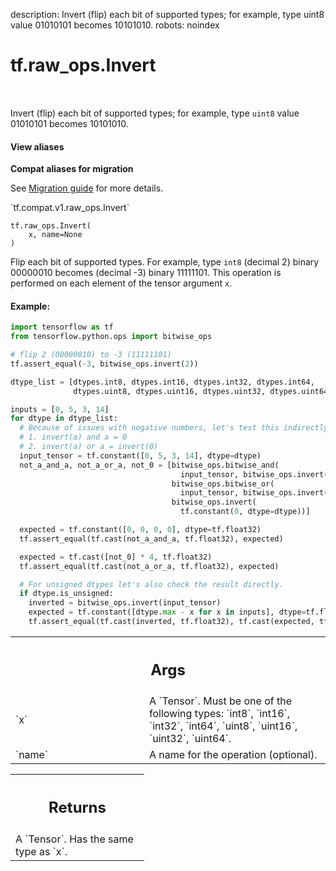 description: Invert (flip) each bit of supported types; for example, type uint8 value 01010101 becomes 10101010.
robots: noindex

# tf.raw_ops.Invert

<!-- Insert buttons and diff -->

<table class="tfo-notebook-buttons tfo-api nocontent" align="left">

</table>



Invert (flip) each bit of supported types; for example, type `uint8` value 01010101 becomes 10101010.

<section class="expandable">
  <h4 class="showalways">View aliases</h4>
  <p>
<b>Compat aliases for migration</b>
<p>See
<a href="https://www.tensorflow.org/guide/migrate">Migration guide</a> for
more details.</p>
<p>`tf.compat.v1.raw_ops.Invert`</p>
</p>
</section>

<pre class="devsite-click-to-copy prettyprint lang-py tfo-signature-link">
<code>tf.raw_ops.Invert(
    x, name=None
)
</code></pre>



<!-- Placeholder for "Used in" -->

Flip each bit of supported types.  For example, type `int8` (decimal 2) binary 00000010 becomes (decimal -3) binary 11111101.
This operation is performed on each element of the tensor argument `x`.

#### Example:


```python
import tensorflow as tf
from tensorflow.python.ops import bitwise_ops

# flip 2 (00000010) to -3 (11111101)
tf.assert_equal(-3, bitwise_ops.invert(2))

dtype_list = [dtypes.int8, dtypes.int16, dtypes.int32, dtypes.int64,
              dtypes.uint8, dtypes.uint16, dtypes.uint32, dtypes.uint64]

inputs = [0, 5, 3, 14]
for dtype in dtype_list:
  # Because of issues with negative numbers, let's test this indirectly.
  # 1. invert(a) and a = 0
  # 2. invert(a) or a = invert(0)
  input_tensor = tf.constant([0, 5, 3, 14], dtype=dtype)
  not_a_and_a, not_a_or_a, not_0 = [bitwise_ops.bitwise_and(
                                      input_tensor, bitwise_ops.invert(input_tensor)),
                                    bitwise_ops.bitwise_or(
                                      input_tensor, bitwise_ops.invert(input_tensor)),
                                    bitwise_ops.invert(
                                      tf.constant(0, dtype=dtype))]

  expected = tf.constant([0, 0, 0, 0], dtype=tf.float32)
  tf.assert_equal(tf.cast(not_a_and_a, tf.float32), expected)

  expected = tf.cast([not_0] * 4, tf.float32)
  tf.assert_equal(tf.cast(not_a_or_a, tf.float32), expected)

  # For unsigned dtypes let's also check the result directly.
  if dtype.is_unsigned:
    inverted = bitwise_ops.invert(input_tensor)
    expected = tf.constant([dtype.max - x for x in inputs], dtype=tf.float32)
    tf.assert_equal(tf.cast(inverted, tf.float32), tf.cast(expected, tf.float32))
```

<!-- Tabular view -->
 <table class="responsive fixed orange">
<colgroup><col width="214px"><col></colgroup>
<tr><th colspan="2"><h2 class="add-link">Args</h2></th></tr>

<tr>
<td>
`x`
</td>
<td>
A `Tensor`. Must be one of the following types: `int8`, `int16`, `int32`, `int64`, `uint8`, `uint16`, `uint32`, `uint64`.
</td>
</tr><tr>
<td>
`name`
</td>
<td>
A name for the operation (optional).
</td>
</tr>
</table>



<!-- Tabular view -->
 <table class="responsive fixed orange">
<colgroup><col width="214px"><col></colgroup>
<tr><th colspan="2"><h2 class="add-link">Returns</h2></th></tr>
<tr class="alt">
<td colspan="2">
A `Tensor`. Has the same type as `x`.
</td>
</tr>

</table>


